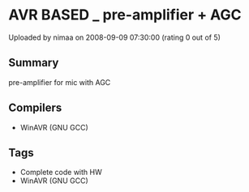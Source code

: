 # AVR BASED _ pre-amplifier + AGC

Uploaded by nimaa on 2008-09-09 07:30:00 (rating 0 out of 5)

## Summary

pre-amplifier for mic with AGC

## Compilers

- WinAVR (GNU GCC)

## Tags

- Complete code with HW
- WinAVR (GNU GCC)
